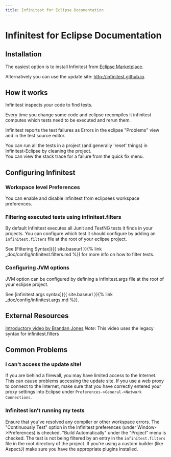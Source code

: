 ```yaml
---
title: Infinitest for Eclipse Documentation
---
```


# Infinitest for Eclipse Documentation

## Installation

The easiest option is to install Infinitest from [Eclipse Marketplace](https://marketplace.eclipse.org/content/infinitest).

Alternatively you can use the update site: http://infinitest.github.io.

## How it works

Infinitest inspects your code to find tests.

Every time you change some code and eclipse recompiles it infinitest computes which tests need to be executed and rerun them. 

Infinitest reports the test failures as Errors in the eclipse "Problems" view and in the test source editor.

You can run all the tests in a project (and generally 'reset' things) in Infinitest-Eclipse by cleaning the project.  
You can view the stack trace for a failure from the quick fix menu.

## Configuring Infinitest

### Workspace level Preferences

You can enable and disable infinitest from eclipsees workspace preferences.

### Filtering executed tests using infinitest.filters

By default Infinitest executes all Junit and TestNG tests it finds in your projects.
You can configure which test it should configure by adding an `infinitest.filters` file at the root of your eclipse project. 

See [Filtering Syntax]({{ site.baseurl }}{% link _doc/config/infinitest.filters.md %}) for more info on how to filter tests.

### Configuring JVM options

JVM option can be configured by defining a infinitest.args file at the root of your eclipse project.

See [infinitest.args syntax]({{ site.baseurl }}{% link _doc/config/infinitest.args.md %}).

## External Resources

[Introductory video by Brandan Jones](https://www.youtube.com/watch?v=bltBrpjdKIc)
*Note*: This video uses the legacy syntax for infinitest.filters

## Common Problems

### I can't access the update site!

If you are behind a firewall, you may have limited access to the Internet. This can cause problems accessing the update site. If you use a web proxy to connect to the Internet, make sure that you have correctly entered your proxy settings into Eclipse under `Preferences->General->Network Connections`.

### Infinitest isn't running my tests

Ensure that you've resolved any compiler or other workspace errors.
The "Continuously Test" option in the Infinitest preferences (under Window->Preferences) is checked.
"Build Automatically" under the "Project" menu is checked.
The test is not being filtered by an entry in the `infinitest.filters` file in the root directory of the project.
If you're using a custom builder (like AspectJ) make sure you have the appropriate plugins installed.

